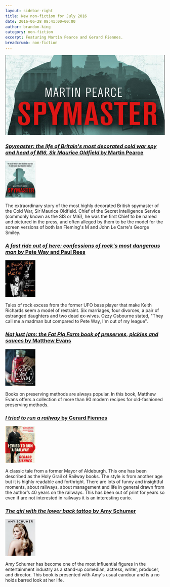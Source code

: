 ```yaml
---
layout: sidebar-right
title: New non-fiction for July 2016
date: 2016-06-28 08:41:00+00:00
author: brandon-king
category: non-fiction
excerpt: Featuring Martin Pearce and Gerard Fiennes.
breadcrumb: non-fiction
---
```

![Spymaster: the life of Britain's most decorated cold war spy and head of MI6, Sir Maurice Oldfield by Martin Pearce](/images/featured/featured-spymaster.jpg)

<section class="cf">

<h3><a href="http://suffolk.spydus.co.uk/cgi-bin/spydus.exe/ENQ/OPAC/BIBENQ/18942446?QRY=CTIBIB%3C%20IRN(61026067)&QRYTEXT=Spymaster%20%3A%20the%20life%20of%20Britain%27s%20most%20decorated%20cold%20war%20spy%20and%20head%20of%20MI6%2C%20Sir%20Maurice%20Oldfield"><cite>Spymaster: the life of Britain's most decorated cold war spy and head of MI6, Sir Maurice Oldfield</cite> by Martin Pearce</a></h3>

<a href="http://suffolk.spydus.co.uk/cgi-bin/spydus.exe/ENQ/OPAC/BIBENQ/18942446?QRY=CTIBIB%3C%20IRN(61026067)&QRYTEXT=Spymaster%20%3A%20the%20life%20of%20Britain%27s%20most%20decorated%20cold%20war%20spy%20and%20head%20of%20MI6%2C%20Sir%20Maurice%20Oldfield"><img class="{% include /c/img-float-left.html %}" src="/images/article/spymaster.jpg" alt="Spymaster: the life of Britain's most decorated cold war spy and head of MI6, Sir Maurice Oldfield by Martin Pearce" /></a>

<p class="mt0">The extraordinary story of the most highly decorated British spymaster of the Cold War, Sir Maurice Oldfield. Chief of the Secret Intelligence Service (commonly known as the SIS or MI6), he was the first Chief to be named and pictured in the press, and often alleged by them to be the model for the screen versions of both Ian Fleming's M and John Le Carre's George Smiley. </p>

</section>

<section class="cf">

<h3><a href="http://suffolk.spydus.co.uk/cgi-bin/spydus.exe/ENQ/OPAC/BIBENQ/18951306?QRY=CTIBIB%3C%20IRN(63526650)&QRYTEXT=A%20fast%20ride%20out%20of%20here%20%3A%20confessions%20of%20rock%27s%20most%20dangerous%20man"><cite>A fast ride out of here: confessions of rock's most dangerous man</cite> by Pete Way and Paul Rees</a></h3>

<a href="http://suffolk.spydus.co.uk/cgi-bin/spydus.exe/ENQ/OPAC/BIBENQ/18951306?QRY=CTIBIB%3C%20IRN(63526650)&QRYTEXT=A%20fast%20ride%20out%20of%20here%20%3A%20confessions%20of%20rock%27s%20most%20dangerous%20man"><img class="{% include /c/img-float-left.html %}" src="/images/article/a-fast-ride-out-of-here.jpg" alt="A fast ride out of here: confessions of rock's most dangerous man by Pete Way and Paul Rees" /></a>

<p class="mt0">Tales of rock excess from the former UFO bass player that make Keith Richards seem a model of restraint. Six marriages, four divorces, a pair of estranged daughters and two dead ex-wives. Ozzy Osbourne stated, "They call me a madman but compared to Pete Way, I'm out of my league".</p>

</section>

<section class="cf">

<h3><a href="http://suffolk.spydus.co.uk/cgi-bin/spydus.exe/ENQ/OPAC/BIBENQ/18954662?QRY=CTIBIB%3C%20IRN(63525465)&QRYTEXT=Not%20just%20jam%20%3A%20the%20Fat%20Pig%20Farm%20book%20of%20preserves%2C%20pickles%20and%20sauces"><cite>Not just jam: the Fat Pig Farm book of preserves, pickles and sauces</cite> by Matthew Evans</a></h3>

<a href="http://suffolk.spydus.co.uk/cgi-bin/spydus.exe/ENQ/OPAC/BIBENQ/18954662?QRY=CTIBIB%3C%20IRN(63525465)&QRYTEXT=Not%20just%20jam%20%3A%20the%20Fat%20Pig%20Farm%20book%20of%20preserves%2C%20pickles%20and%20sauces"><img class="{% include /c/img-float-left.html %}" src="/images/article/not-just-jam.jpg" alt="Not just jam: the Fat Pig Farm book of preserves, pickles and sauces by Matthew Evans" /></a>

<p class="mt0">Books on preserving methods are always popular. In this book, Matthew Evans offers a collection of more than 90 modern recipes for old-fashioned preserving methods.</p>

</section>

<section class="cf">

<h3><a href="http://suffolk.spydus.co.uk/cgi-bin/spydus.exe/ENQ/OPAC/BIBENQ/18956575?QRY=CTIBIB%3C%20IRN(135438)&QRYTEXT=I%20tried%20to%20run%20a%20railway"><cite>I tried to run a railway</cite> by Gerard Fiennes</a></h3>

<a href="http://suffolk.spydus.co.uk/cgi-bin/spydus.exe/ENQ/OPAC/BIBENQ/18956575?QRY=CTIBIB%3C%20IRN(135438)&QRYTEXT=I%20tried%20to%20run%20a%20railway"><img class="{% include /c/img-float-left.html %}" src="/images/article/i-tried-to-run-a-railway.jpg" alt="I tried to run a railway by Gerard Fiennes" /></a>

<p class="mt0">A classic tale from a former Mayor of Aldeburgh. This one has been described as the Holy Grail of Railway books. The style is from another age but it is highly readable and forthright. There are lots of funny and insightful moments, about railways, about management and life in general drawn from the author’s 40 years on the railways. This has been out of print for years so even if are not interested in railways it is an interesting curio.</p>

</section>

<section class="cf">

<h3><a href="http://suffolk.spydus.co.uk/cgi-bin/spydus.exe/ENQ/OPAC/BIBENQ/18963174?QRY=CTIBIB%3C%20IRN(63526533)&QRYTEXT=The%20girl%20with%20the%20lower%20back%20tattoo"><cite>The girl with the lower back tattoo</cite> by Amy Schumer</a></h3>

<a href="http://suffolk.spydus.co.uk/cgi-bin/spydus.exe/ENQ/OPAC/BIBENQ/18963174?QRY=CTIBIB%3C%20IRN(63526533)&QRYTEXT=The%20girl%20with%20the%20lower%20back%20tattoo"><img class="{% include /c/img-float-left.html %}" src="/images/article/the-girl-with-the-lower-back-tattoo.jpg" alt="The girl with the lower back tattoo by Amy Schumer" /></a>

<p class="mt0">Amy Schumer has become one of the most influential figures in the entertainment industry as a stand-up comedian, actress, writer, producer, and director. This book is presented with Amy's usual candour and is a no holds barred look at her life.</p>

</section>
